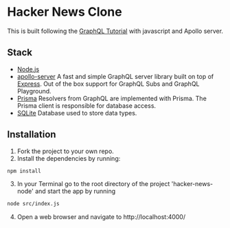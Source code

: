 # Hacker News Clone

This is built following the [GraphQL Tutorial](https://www.howtographql.com/graphql-js/0-introduction/) with javascript and Apollo server.

## Stack

- [Node.js](https://nodejs.org/en/)
- [apollo-server](https://www.apollographql.com/)
  A fast and simple GraphQL server library built on top of [Express](https://expressjs.com/).
  Out of the box support for GraphQL Subs and GraphQL Playground.
- [Prisma](https://www.prisma.io/)
Resolvers from GraphQL are implemented with Prisma. The Prisma client is responsible for database access.
- [SQLite](https://www.sqlite.org/index.html)
Database used to store data types.

## Installation

1.  Fork the project to your own repo.
2.  Install the dependencies by running:

```bash
npm install
```

3.  In your Terminal go to the root directory of the project 'hacker-news-node' and start the app by running

```bash
node src/index.js
```

4.  Open a web browser and navigate to http://localhost:4000/
